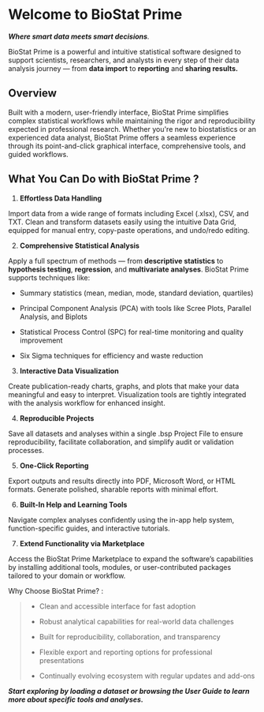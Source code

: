 # Welcome to BioStat Prime

*__Where smart data meets smart decisions__.*

BioStat Prime is a powerful and intuitive statistical software designed to support scientists, researchers, and analysts in every step of their data analysis journey — from __data import__ to __reporting__ and __sharing results.__

## Overview

Built with a modern, user-friendly interface, BioStat Prime simplifies complex statistical workflows while maintaining the rigor and reproducibility expected in professional research. Whether you're new to biostatistics or an experienced data analyst, BioStat Prime offers a seamless experience through its point-and-click graphical interface, comprehensive tools, and guided workflows.

## What You Can Do with BioStat Prime ?

1. __Effortless Data Handling__

Import data from a wide range of formats including Excel (.xlsx), CSV, and TXT. Clean and transform datasets easily using the intuitive Data Grid, equipped for manual entry, copy-paste operations, and undo/redo editing.

2. __Comprehensive Statistical Analysis__

Apply a full spectrum of methods — from __descriptive statistics__ to __hypothesis testing__, __regression__, and __multivariate analyses__. BioStat Prime supports techniques like:

- Summary statistics (mean, median, mode, standard deviation, quartiles)

- Principal Component Analysis (PCA) with tools like Scree Plots, Parallel Analysis, and Biplots

- Statistical Process Control (SPC) for real-time monitoring and quality improvement

- Six Sigma techniques for efficiency and waste reduction

3. __Interactive Data Visualization__

Create publication-ready charts, graphs, and plots that make your data meaningful and easy to interpret. Visualization tools are tightly integrated with the analysis workflow for enhanced insight.

4. __Reproducible Projects__

Save all datasets and analyses within a single .bsp Project File to ensure reproducibility, facilitate collaboration, and simplify audit or validation processes.

5. __One-Click Reporting__

Export outputs and results directly into PDF, Microsoft Word, or HTML formats. Generate polished, sharable reports with minimal effort.

6. __Built-In Help and Learning Tools__

Navigate complex analyses confidently using the in-app help system, function-specific guides, and interactive tutorials. 

7. __Extend Functionality via Marketplace__

Access the BioStat Prime Marketplace to expand the software’s capabilities by installing additional tools, modules, or user-contributed packages tailored to your domain or workflow.

Why Choose BioStat Prime?
:
>- Clean and accessible interface for fast adoption
> 
>- Robust analytical capabilities for real-world data challenges
>
>- Built for reproducibility, collaboration, and transparency
>
>- Flexible export and reporting options for professional presentations
>
>- Continually evolving ecosystem with regular updates and add-ons


*__Start exploring by loading a dataset or browsing the User Guide to learn more about specific tools and analyses.__*

